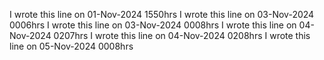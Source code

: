 
I wrote this line on 01-Nov-2024 1550hrs
I wrote this line on 03-Nov-2024 0006hrs
I wrote this line on 03-Nov-2024 0008hrs
I wrote this line on 04-Nov-2024 0207hrs
I wrote this line on 04-Nov-2024 0208hrs
I wrote this line on 05-Nov-2024 0008hrs
